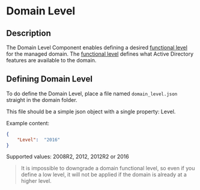 ﻿# Domain Level

## Description

The Domain Level Component enables defining a desired [functional level](https://docs.microsoft.com/en-us/windows-server/identity/ad-ds/active-directory-functional-levels) for the managed domain.
The [functional level](https://docs.microsoft.com/en-us/windows-server/identity/ad-ds/active-directory-functional-levels) defines what Active Directory features are available to the domain.

## Defining Domain Level

To do define the Domain Level, place a file named `domain_level.json` straight in the domain folder.

This file should be a simple json object with a single property: Level.

Example content:

```json
{
    "Level":  "2016"
}
```

Supported values: 2008R2, 2012, 2012R2 or 2016

> It is impossible to downgrade a domain functional level, so even if you define a low level, it will not be applied if the domain is already at a higher level.
